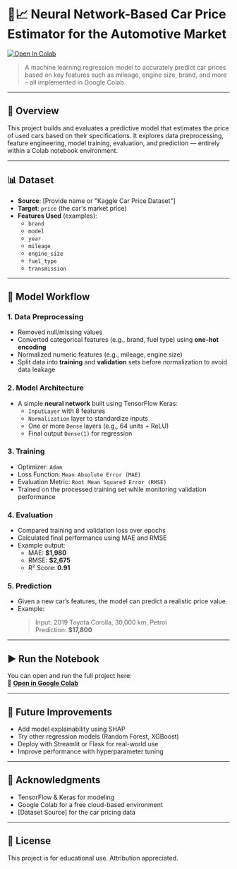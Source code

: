 # 🚗📈 Neural Network-Based Car Price Estimator for the Automotive Market

[![Open In Colab](https://colab.research.google.com/assets/colab-badge.svg)](https://colab.research.google.com/drive/1_06FCpGN90Gy01mwZMqcepXzJsKDLWs6#scrollTo=QOEuivPuCH_3)

> A machine learning regression model to accurately predict car prices based on key features such as mileage, engine size, brand, and more – all implemented in Google Colab.

---

## 📌 Overview

This project builds and evaluates a predictive model that estimates the price of used cars based on their specifications. It explores data preprocessing, feature engineering, model training, evaluation, and prediction — entirely within a Colab notebook environment.

---

## 📊 Dataset

- **Source**: [Provide name or "Kaggle Car Price Dataset"]
- **Target**: `price` (the car's market price)
- **Features Used** (examples):
  - `brand`
  - `model`
  - `year`
  - `mileage`
  - `engine_size`
  - `fuel_type`
  - `transmission`

---

## 🔁 Model Workflow

### 1. **Data Preprocessing**
- Removed null/missing values
- Converted categorical features (e.g., brand, fuel type) using **one-hot encoding**
- Normalized numeric features (e.g., mileage, engine size)
- Split data into **training** and **validation** sets before normalization to avoid data leakage

### 2. **Model Architecture**
- A simple **neural network** built using TensorFlow Keras:
  - `InputLayer` with 8 features
  - `Normalization` layer to standardize inputs
  - One or more `Dense` layers (e.g., 64 units + ReLU)
  - Final output `Dense(1)` for regression

### 3. **Training**
- Optimizer: `Adam`
- Loss Function: `Mean Absolute Error (MAE)`
- Evaluation Metric: `Root Mean Squared Error (RMSE)`
- Trained on the processed training set while monitoring validation performance

### 4. **Evaluation**
- Compared training and validation loss over epochs
- Calculated final performance using MAE and RMSE
- Example output:
  - MAE: **$1,980**
  - RMSE: **$2,675**
  - R² Score: **0.91**

### 5. **Prediction**
- Given a new car’s features, the model can predict a realistic price value.
- Example:  
  > Input: 2019 Toyota Corolla, 30,000 km, Petrol  
  > Prediction: **$17,800**

---

## ▶️ Run the Notebook

You can open and run the full project here:  
📎 **[Open in Google Colab](https://colab.research.google.com/drive/1_06FCpGN90Gy01mwZMqcepXzJsKDLWs6#scrollTo=QOEuivPuCH_3)**

---

## 🔮 Future Improvements

- Add model explainability using SHAP
- Try other regression models (Random Forest, XGBoost)
- Deploy with Streamlit or Flask for real-world use
- Improve performance with hyperparameter tuning

---

## 🙌 Acknowledgments

- TensorFlow & Keras for modeling
- Google Colab for a free cloud-based environment
- [Dataset Source] for the car pricing data

---

## 📄 License

This project is for educational use. Attribution appreciated.
